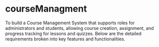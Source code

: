 # courseManagment
To build a Course Management System that supports roles for administrators and students, allowing course creation, assignment, and progress tracking for lessons and quizzes. Below are the detailed requirements broken into key features and functionalities.
